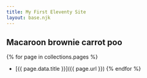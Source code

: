 ```yaml
---
title: My First Eleventy Site
layout: base.njk
---
```



## Macaroon brownie carrot poo



{% for page in collections.pages %}
- [{{ page.data.title }}]({{ page.url }})
{% endfor %}